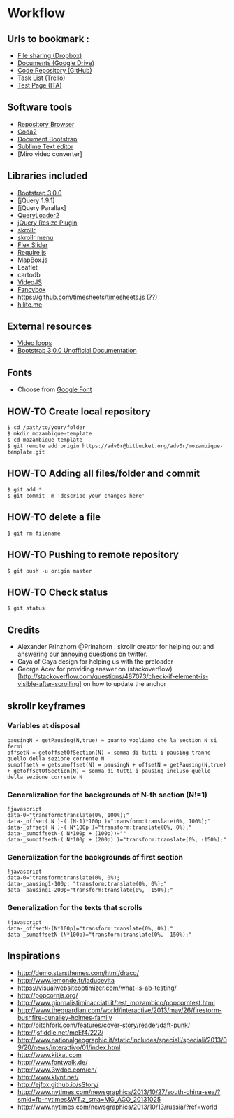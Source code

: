 # Workflow

## Urls to bookmark :

* [File sharing (Dropbox)](https://www.dropbox.com/sh/mft2mwnegjzhx6p/R3c6ifJ4n_)
* [Documents (Google Drive)](https://drive.google.com/#folders/0B25Kqxp2xqwna2pTTFJXR1U2YUE)
* [Code Repository (GitHub)](https://github.com/adv0r/mozambique-template)
* [Task List (Trello)](https://trello.com/b/2CsAasNb/mozambique-web-template)
* [Test Page (ITA)](http://www.danielemeli.com/test/mozambico/ita/index.html)



## Software tools

* [Repository Browser](http://www.sourcetreeapp.com/download/)
* [Coda2](https://panic.com/coda/)
* [Document Bootstrap](http://gregfranko.com/Document-Bootstrap/)
* [Sublime Text editor](http://www.sublimetext.com/)
* [Miro video converter]



## Libraries included
* [Bootstrap 3.0.0](http://getbootstrap.com/)
* [jQuery 1.9.1]
* [jQuery Parallax]
* [QueryLoader2](http://www.gayadesign.com/diy/queryloader2-preload-your-images-with-ease/)
* [jQuery Resize Plugin](http://benalman.com/projects/jquery-resize-plugin/)
* [skrollr](https://github.com/Prinzhorn/skrollr)
* [skrollr menu](https://github.com/Prinzhorn/skrollr-menu)
* [Flex Slider](http://www.woothemes.com/flexslider/)
* [Require js](http://requirejs.org/)
* MapBox.js
* Leaflet
* cartodb
* [VideoJS](https://github.com/videojs/video.js/blob/master/docs/setup.md)
* [Fancybox](http://fancybox.net/)
* https://github.com/timesheets/timesheets.js (??)
* [hilite.me](http://hilite.me/)


## External resources
* [Video loops](http://www.freeloops.tv/)
* [Bootstrap 3.0.0 Unofficial Documentation](http://www.williamghelfi.com/blog/2013/06/09/bootstrap-3-the-new-grid-system-for-starters)

## Fonts
* Choose from [Google Font](http://www.google.com/fonts)

## HOW-TO Create local repository

```
$ cd /path/to/your/folder
$ mkdir mozambique-template
$ cd mozambique-template
$ git remote add origin https://adv0r@bitbucket.org/adv0r/mozambique-template.git
```

## HOW-TO Adding all files/folder and commit
```
$ git add *
$ git commit -m 'describe your changes here'
```

## HOW-TO delete a file
```
$ git rm filename
```

## HOW-TO Pushing to remote repository
```
$ git push -u origin master
```

## HOW-TO Check status
```
$ git status
```
## Credits 
* Alexander Prinzhorn @Prinzhorn . skrollr creator for helping out and answering our annoying questions on twitter.
* Gaya of Gaya design for helping us with the preloader
* George Acev for providing answer on (stackoverflow)[http://stackoverflow.com/questions/487073/check-if-element-is-visible-after-scrolling] on how to update the anchor

## skrollr keyframes

### Variables at disposal
```
pausingN = getPausing(N,true) = quanto vogliamo che la section N si fermi
offsetN = getoffsetOfSection(N) = somma di tutti i pausing tranne quello della sezione corrente N
sumoffsetN = getsumoffset(N) = pausingN + offsetN = getPausing(N,true) + getoffsetOfSection(N) = somma di tutti i pausing incluso quello della sezione corrente N
```

### Generalization for the backgrounds of N-th section (N!=1)

```
!javascript
data-0="transform:translate(0%, 100%);"
data-_offset( N )-( (N-1)*100p )="transform:translate(0%, 100%);"
data-_offset( N )-( N*100p )="transform:translate(0%, 0%);" 
data-_sumoffsetN-( N*100p + (100p))=""
data-_sumoffsetN-( N*100p + (200p) )="transform:translate(0%, -150%);"

```

### Generalization for the backgrounds of first section
```
!javascript
data-0="transform:translate(0%, 0%);
data-_pausing1-100p: "transform:translate(0%, 0%);"
data-_pausing1-200p="transform:translate(0%, -150%);"

```

### Generalization for the texts that scrolls
```
!javascript
data-_offsetN-(N*100p)="transform:translate(0%, 0%);" 
data-_sumoffsetN-(N*100p)="transform:translate(0%, -150%);"

```





## Inspirations

* http://demo.starsthemes.com/html/draco/ 
* http://www.lemonde.fr/laducevita
* https://visualwebsiteoptimizer.com/what-is-ab-testing/
* http://popcornjs.org/
* http://www.giornalistiminacciati.it/test_mozambico/popcorntest.html
* http://www.theguardian.com/world/interactive/2013/may/26/firestorm-bushfire-dunalley-holmes-family
* http://pitchfork.com/features/cover-story/reader/daft-punk/
* http://jsfiddle.net/meEf4/222/ 
* http://www.nationalgeographic.it/static/includes/speciali/speciali/2013/09/20/news/interattivo/01/index.html
* http://www.kitkat.com
* http://www.fontwalk.de/
* http://www.3wdoc.com/en/
* http://www.klynt.net/
* http://ejfox.github.io/sStory/
* http://www.nytimes.com/newsgraphics/2013/10/27/south-china-sea/?smid=fb-nytimes&WT.z_sma=MG_AGO_20131025
* http://www.nytimes.com/newsgraphics/2013/10/13/russia/?ref=world
